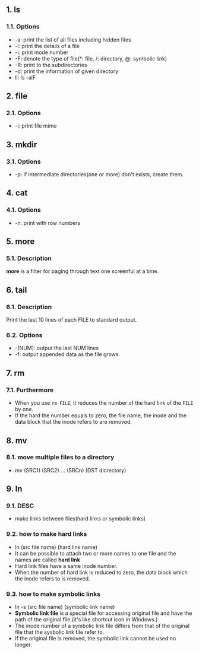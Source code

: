 ## 1. ls

### 1.1. Options
- -a: print the list of all files including hidden files
- -l: print the details of a file
- -i: print inode number
- -F: denote the type of file(\*: file, /: directory, @: symbolic link)
- -R: print to the subdirectories
- -d: print the information of given directory
- ll: ls -alF

## 2. file

### 2.1. Options
- -i: print file mime

## 3. mkdir

### 3.1. Options
- -p: if intermediate directories(one or more) don't exists, create them.

## 4. cat

### 4.1. Options
- -n: print with row numbers

## 5. more

### 5.1. Description
**more** is a filter for paging through text one screenful at a time.

## 6. tail

### 6.1. Description
Print the last 10 lines of each FILE to standard output.

### 6.2. Options
- -\[NUM\]: output the last NUM lines
- -f: output appended data as the file grows.

## 7. rm

### 7.1. Furthermore
- When you use `rm FILE`, it reduces the number of the hard link of the `FILE` by one.
- If the hard the number equals to zero, the file name, the inode and the data block that the inode refers to are removed.

## 8. mv

### 8.1. move multiple files to a directory
- mv (SRC1) (SRC2) ... (SRCn) (DST dicrectory)

## 9. ln

### 9.1. DESC
- make links between files(hard links or symbolic links)

### 9.2. how to make hard links
- ln (src file name) (hard link name)
- It can be possible to attach two or more names to one file and the names are called **hard link**
- Hard link files have a same inode number.
- When the number of hard link is reduced to zero, the data block which the inode refers to is removed.

### 9.3. how to make symbolic links
- ln -s (src file name) (symbolic link name)
- **Symbolic link file** is a special file for accessing original file and have the path of the original file.(it's like shortcut icon in Windows.)
- The inode number of a symbolic link file differs from that of the original file that the sysbolic link file refer to.
- If the original file is removed, the symbolic link cannot be used no longer.